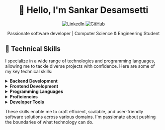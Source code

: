 
<h1 align="center">👋 Hello, I'm Sankar Desamsetti</h1>
<p align="center">
  <a href="https://linkedin.com/in/sankar-desamsetti/"><img src="https://img.shields.io/badge/LinkedIn-sankar--desamsetti-blue?style=flat-square" alt="LinkedIn"></a>
  <a href="https://github.com/sankar6305"><img src="https://img.shields.io/badge/GitHub-sankar6305-green?style=flat-square" alt="GitHub"></a>
</p>

<p align="center">Passionate software developer | Computer Science & Engineering Student</p>


## 🚀 Technical Skills

I specialize in a wide range of technologies and programming languages, allowing me to tackle diverse projects with confidence. Here are some of my key technical skills:

<details>
<summary><b>Backend Development</b></summary>
<ul>
  <li>Node.js</li>
  <li>Express</li>
  <li>MongoDB</li>
  <li>Django</li>
  <li>MySQL</li>
  <li>Firebase</li>
  <li>Android Studio</li>
  <li>Spring</li>
  <li>SpringBoot</li>
  <li>NextJs</li>
</ul>
</details>

<details>
<summary><b>Frontend Development</b></summary>
<ul>
  <li>HTML</li>
  <li>CSS</li>
  <li>MaterialUI</li>
  <li>Bootstrap</li>
  <li>React</li>
</ul>
</details>

<details>
<summary><b>Programming Languages</b></summary>
<ul>
  <li>C++</li>
  <li>C</li>
  <li>Java</li>
  <li>Python</li>
  <li>JavaScript</li>
  <li>Kotlin</li>
</ul>
</details>

<details>
<summary><b>Proficiencies</b></summary>
<ul>
  <li>Competitive coding</li>
  <li>Data Structures and Algorithms (DSA)</li>
  <li>Microservices</li>
  <li>UI/UX (Figma)</li>
</ul>
</details>

<details>
<summary><b>Developer Tools</b></summary>
<ul>
  <li>Git</li>
  <li>Visual Studio Code</li>
  <li>Chrome Storage</li>
</ul>
</details>

These skills enable me to craft efficient, scalable, and user-friendly software solutions across various domains. I'm passionate about pushing the boundaries of what technology can do.
